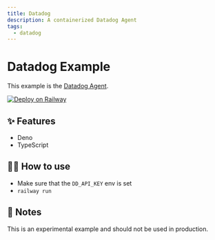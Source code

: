 ```yaml
---
title: Datadog
description: A containerized Datadog Agent
tags:
  - datadog
---
```


# Datadog Example

This example is the [Datadog Agent](https://github.com/DataDog/datadog-agent).

[![Deploy on Railway](https://railway.app/button.svg)](https://railway.app/new/template?template=https%3A%2F%2Fgithub.com%2Frailwayapp%2Fexamples%2Ftree%2Fmaster%2Fexamples%2Fdatadog-agent&envs=DD_API_KEY&DD_API_KEYDesc=Datadog+Api+Key)

## ✨ Features

- Deno
- TypeScript

## 💁‍♀️ How to use

- Make sure that the `DD_API_KEY` env is set
- `railway run`

## 📝 Notes

This is an experimental example and should not be used in production.
